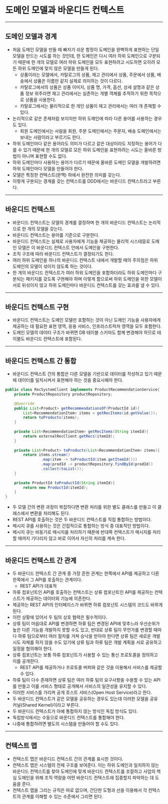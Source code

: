 # 도메인 모델과 바운디드 컨텍스트

-----------------------

## 도메인 모델과 경계

- 처음 도메인 모델을 만들 때 빠지기 쉬운 함정이 도메인을 완벽하게 표현하는 단일 모델을 만드는 시도를 하는 것인데,
한 도메인은 다시 여러 하위 도메인으로 구분되기 때문에 한 개의 모델로 여러 하위 도메인을 모두 표현하려고 시도하면 오히려 모든 하위 도메인에 맞지
않은 모델을 만들게 된다.
  - 상품이라는 모델에서, 카탈로그의 상품, 재고 관리에서 상품, 주문에서 상품, 배송에서 상품은 이름만 같지 실제로 의미하는 것이 다르다.
  - 카탈로그에서의 상품은 상품 이미지, 상품 명, 가격, 옵션, 상세 설명과 같은 상품 정보 위주라면 재고 관리에서는 실존하는
  개별 객체를 추적하기 위한 목적으로 상품을 사용한다.
  - 카탈로그에서는 물리적으로 한 개인 상품이 재고 관리에서는 여러 개 존재할 수 있다.
- 논리적으로 같은 존재처럼 보이지만 하위 도메인에 따라 다른 용어를 사용하는 경우도 있다.
  - 회원 도메인에서는 사람을 회원, 주문 도메인에서는 주문자, 배송 도메인에서는 보내는 사람이라고 부르기도 한다.
- 하위 도메인마다 같은 용어라도 의미가 다르고 같은 대상이라도 지칭하는 용어가 다를 수 있기 때문에 한 개의 모델로 모든 하위 도메인을
표현하려는 시도는 올바른 방법이 아니며 표현할 수도 없다.
- 하위 도메인마다 사용하는 용어가 다르기 때문에 올바른 도메인 모델을 개발하려면 하위 도메인마다 모델을 만들어야 한다.
- 모델은 특정한 컨텍스트(문맥) 하에서 완전한 의미를 갖는다.
- 이렇게 구분되는 경계를 갖는 컨텍스트를 DDD에서는 바운디드 컨텍스트라고 부른다.

---------------------

## 바운디드 컨텍스트

- 바운디드 컨텍스트는 모델의 경계를 결정하며 한 개의 바운디드 컨텍스트는 논리적으로 한 개의 모델을 갖는다.
- 바운디드 컨텍스트는 용어를 기준으로 구분한다.
- 바운디드 컨텍스트는 실제로 사용자에게 기능을 제공하는 물리적 시스테믕로 도메인 모델은 이 바운디드 컨텍스트 안에서 도메인을 구현한다.
- 조직 구조에 따라 바운디드 컨텍스트가 결정되기도 한다.
- 여러 하위 도메인을 하나의 바운디드 컨텍스트 내에서 개발할 때의 주의점은 하위 도메인의 모델이 섞이지 않도록 하는 것이다.
- 한 개의 바운디드 컨텍스트가 여러 하위 도메인을 포함하더라도 하위 도메인마다 구분되는 패키지를 갖도록 구현해야 하며 이렇게 함으로써 하위 도메인을
위한 모델이 서로 뒤섞이지 않고 하위 도메인마다 바운디드 컨텍스트를 갖는 효과를 낼 수 있다.

---------------------

## 바운디드 컨텍스트 구현

- 바운디드 컨텍스트는 도메인 모델만 포함하는 것이 아닌 도메인 기능을 사용자에게 제공하는 데 필요한 표현 영역, 응용 서비스, 인프라스트럭처
영역을 모두 포함한다.
- 도메인 모델의 데이터 구조가 바뀌면 DB 테이블 스키마도 함께 변경해야 하므로 테이블도 바운디드 컨텍스트에 포함된다.

------------------

## 바운디드 컨텍스트 간 통합

- 바운디드 컨텍스트 간의 통합은 다른 모델을 기반으로 데이터를 작성하고 있기 때문에 데이터를 일치시켜서 표현해야 하는 것을 중요시해야 한다.
```java
public class RecSystemClient implements ProductRecommendationService{
    private ProductRepository productRepository;
    
    @Override
    public List<Product> getRecommendationsOf(ProductId id){
        List<RecommendationItem> items = getRecItems(id.getValue());
        return toProducts(items);
    }
    
    private List<RecommendationItem> getRecItems(String itemId){
        return externalRecClient.getRecs(itemId);
    }
    
    private List<Product> toProducts(List<RecommendationItem> items){
        return items.stream()
                .map(item -> toProductId(item.getItemId()))
                .map(prodId -> productRepository.findById(prodId))
                .collect(toList());
    }
    
    private ProductId toProductId(String itemId){
        return new ProductId(itemId);
    }
}
```
- 두 모델 간의 변환 과정이 복잡하다면 변환 처리를 위한 별도 클래스를 만들고 이 클래스에서 변환을 처리해도 된다.
- REST API를 호출하는 것은 두 바운디드 컨텍스트를 직접 통합하는 방법이다.
- 메시지 큐를 사용하는 것은 간접적으로 통합하는 방식 중 대표적인 방법이다.
- 메시지 큐는 비동기로 메시지를 처리하기 때문에 반대쪽 컨텍스트가 메시지를 처리할 때까지 기다리지 않고 바로 이어서 자신의 처리를 계속 한다.

---------------------

## 바운디드 컨텍스트 간 관계

- 두 바운디드 컨텍스트 간 관계 중 가장 흔한 관계는 한쪽에서 API를 제공하고 다른 한쪽에서 그 API를 호출하는 관계이다.
  - REST API가 대표적
- 하류 컴포넌트인 API를 호출하는 컨텍스트는 상류 컴포넌트인 API를 제공하는 컨텍스트가 제공하는 데이터와 기능에 의존한다.
- 제공하는 REST API의 인터페이스가 바뀌면 하류 컴포넌트 시스템의 코드도 바뀌게 된다.
- 이런 상황에 있어서 두 팀의 상호 협력은 필수적이다.
- 상류 팀이 마음대로 API를 변경하면 하류 팀은 변경된 API에 맞추느라 우선순위가 높은 다른 기능을 개발하지 못할 수도 있고, 반대로 상류 팀이 무언가를
변경할 때마다 하류 팀으로부터 여러 절차를 거쳐 승낙을 받아야 한다면 상류 팀은 새로운 개발 시도 자체를 하지 않을 수도 있기에 상류 팀과 하류 팀은
개발 계획을 서로 공유하고 일정을 협의해야 한다.
- 상류 컴포넌트는 보통 하류 컴포넌트가 사용할 수 있는 통신 프로토콜을 정의하고 이를 공개한다.
  - REST API를 제공하거나 프로토콜 버퍼와 같은 것을 이용해서 서비스를 제공할 수 있다.
- 하류 팀이 다수 존재하면 상류 팀은 여러 하류 팀의 요구사항을 수용할 수 있는 API를 만들고 이를 서비스 형태로 공개해서 서비스의 일관성을 유지할 수 있다.
- 이러한 서비스를 가리켜 공개 호스트 서비스(Open Host Service)라고 한다.
- 두 바운디드 컨텍스트가 같은 모델을 공유하는 경우도 있는데 이러한 모델을 공유 커널(Shared Kernel)이라고 부른다.
- 두 바운디드 컨텍스트가 아예 통합하지 않는 방식인 독립 방식도 있다.
- 독립방식에서는 수동으로 바운디드 컨텍스트를 통합해야 한다.
- 나중에 통합하려면 별도의 시스템을 만들어야 할 수도 있다.

--------------------

## 컨텍스트 맵

- 컨텍스트 맵은 바운디드 컨텍스트 간의 관계를 표시한 것이다.
- 컨텍스트 맵은 시스템의 전체 구조를 보여준다. 이는 하위 도메인과 일치하지 않는 바운디드 컨텍스트를 찾아 도메인에 맞게 바운디드 컨텍스트를 조절하고
사업의 핵심 도메인을 위해 조직 역량을 어떤 바운디드 컨텍스트에 집중할지 파악하는 데 도움을 준다.
- 컨텍스트 맵을 그리는 규칙은 따로 없으며, 간단한 도형과 선을 이용해서 각 컨텍스트의 관계를 이해할 수 있는 수준에서 그리면 된다.